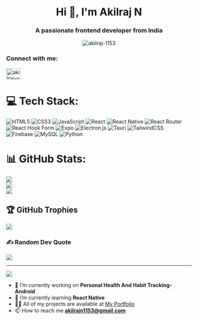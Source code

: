 <h1 align="center">Hi 👋, I'm Akilraj N</h1>
<h3 align="center">A passionate frontend developer from India</h3>

<p align="center">
  <img src="https://komarev.com/ghpvc/?username=akilraj-1153&label=Profile%20views&color=0e75b6&style=flat" alt="akilraj-1153" />
</p>

<h3 align="left">Connect with me:</h3>
<p align="left">
  <a href="https://linkedin.com/in/akilraj-n" target="_blank">
    <img align="center" src="https://raw.githubusercontent.com/rahuldkjain/github-profile-readme-generator/master/src/images/icons/Social/linked-in-alt.svg" alt="akilraj-n" height="30" width="40" />
  </a>
</p>

# 💻 Tech Stack:
![HTML5](https://img.shields.io/badge/html5-%23E34F26.svg?style=for-the-badge&logo=html5&logoColor=white) 
![CSS3](https://img.shields.io/badge/css3-%231572B6.svg?style=for-the-badge&logo=css3&logoColor=white) 
![JavaScript](https://img.shields.io/badge/javascript-%23323330.svg?style=for-the-badge&logo=javascript&logoColor=%23F7DF1E) 
![React](https://img.shields.io/badge/react-%2320232a.svg?style=for-the-badge&logo=react&logoColor=%2361DAFB) 
![React Native](https://img.shields.io/badge/react_native-%2320232a.svg?style=for-the-badge&logo=react&logoColor=%2361DAFB) 
![React Router](https://img.shields.io/badge/React_Router-CA4245?style=for-the-badge&logo=react-router&logoColor=white) 
![React Hook Form](https://img.shields.io/badge/React%20Hook%20Form-%23EC5990.svg?style=for-the-badge&logo=reacthookform&logoColor=white) 
![Expo](https://img.shields.io/badge/expo-1C1E24?style=for-the-badge&logo=expo&logoColor=#D04A37) 
![Electron.js](https://img.shields.io/badge/Electron-191970?style=for-the-badge&logo=Electron&logoColor=white) 
![Tauri](https://img.shields.io/badge/tauri-%2324C8DB.svg?style=for-the-badge&logo=tauri&logoColor=%23FFFFFF) 
![TailwindCSS](https://img.shields.io/badge/tailwindcss-%2338B2AC.svg?style=for-the-badge&logo=tailwind-css&logoColor=white) 
![Firebase](https://img.shields.io/badge/firebase-%23039BE5.svg?style=for-the-badge&logo=firebase) 
![MySQL](https://img.shields.io/badge/mysql-4479A1.svg?style=for-the-badge&logo=mysql&logoColor=white) 
![Python](https://img.shields.io/badge/python-3670A0?style=for-the-badge&logo=python&logoColor=ffdd54) 

# 📊 GitHub Stats:
![](https://github-readme-stats.vercel.app/api?username=Akilraj-1153&theme=midnight-purple&hide_border=false&include_all_commits=true&count_private=true)<br/>
![](https://github-readme-streak-stats.herokuapp.com/?user=Akilraj-1153&theme=midnight-purple&hide_border=false)<br/>
![](https://github-readme-stats.vercel.app/api/top-langs/?username=Akilraj-1153&theme=midnight-purple&hide_border=false&include_all_commits=true&count_private=true&layout=compact)

## 🏆 GitHub Trophies
![](https://github-profile-trophy.vercel.app/?username=Akilraj-1153&theme=flat&no-frame=false&no-bg=false&margin-w=4)

### ✍️ Random Dev Quote
![](https://quotes-github-readme.vercel.app/api?type=horizontal&theme=radical)

---
[![](https://visitcount.itsvg.in/api?id=Akilraj-1153&icon=5&color=12)](https://visitcount.itsvg.in)

<!-- Proudly created with GPRM ( https://gprm.itsvg.in ) -->

- 🔭 I’m currently working on **Personal Health And Habit Tracking-Android**
- 🌱 I’m currently learning **React Native**
- 👨‍💻 All of my projects are available at [My Portfolio](https://akilraj-1153.github.io/Akilraj_N-Portfolio/)
- 📫 How to reach me **akilrajn1153@gmail.com**
